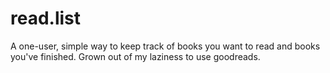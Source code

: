 read.list
=========

A one-user, simple way to keep track of books you want to read and books you've
finished. Grown out of my laziness to use goodreads.

